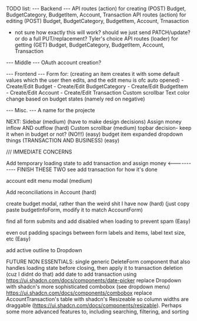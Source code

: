 TODO list:
--- Backend ---
API routes (action) for creating (POST) Budget, BudgetCategory, BudgetItem, Account, Transaction
API routes (action) for editing (POST) Budget, BudgetCategory, BudgetItem, Account, Trnasaction
 - not sure how exactly this will work? should we just send PATCH/update? or do a full PUT/replacement? Tyler's choice
API routes (loader) for getting (GET) Budget, BudgetCategory, BudgetItem, Account, Transaction

--- Middle ---
OAuth account creation?

--- Frontend ---
Form for: (creating an item creates it with some default values which the user then edits, and the edit menu is ofc auto opened)
    - Create/Edit Budget
    - Create/Edit BudgetCategory
    - Create/Edit BudgetItem
    - Create/Edit Account
    - Create/Edit Transaction
Custom scrollbar
Text color change based on budget states (namely red on negative)

--- Misc. ---
A name for the projecte


NEXT: 
Sidebar (medium) (have to make design decisions)
Assign money inflow AND outflow (hard)
Custom scrollbar (medium)
topbar decision- keep it when in budget or not? (NO!!!) (easy)
budget item expanded dropdown things  (TRANSACTION AND BUSINESS) (easy)


/// IMMEDIATE CONCERNS

Add temporary loading state to add transaction and assign money   <----------- FINISH THESE TWO
see add transaction for how it's done

account edit menu modal (medium)

Add reconciliations in Account (hard)

create budget modal, rather than the weird shit I have now (hard) (just copy paste budgetInfoForm, modify it to match AccountForm)

find all form submits and add disabled when loading to prevent spam (Easy)

even out padding spacings between form labels and items, label text size, etc (Easy)

add active outline to Dropdown

FUTURE NON ESSENTIALS:
single generic DeleteForm component that also handles loading state before closing, then apply it to transaction deletion (cuz I didnt do that)
add date to add transaction using https://ui.shadcn.com/docs/components/date-picker
replace Dropdown with shadcn's more sophisticated combobox (see dropdown menu) https://ui.shadcn.com/docs/components/combobox
replace AccountTransaction's table with shadcn's Resizeable so column widths are draggable (https://ui.shadcn.com/docs/components/resizable). Perhaps some more advanced features to, including searching, filtering, and sorting